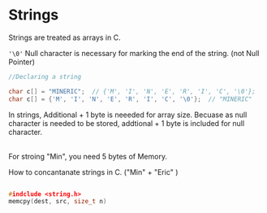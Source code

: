 # Strings
Strings are treated as arrays in C.

`'\0'` Null character is necessary for marking the end of the string. (not Null Pointer)

``` C
//Declaring a string

char c[] = "MINERIC";  // {'M', 'I', 'N', 'E', 'R', 'I', 'C', '\0'};
char c[] = {'M', 'I', 'N', 'E', 'R', 'I', 'C', '\0'};  // "MINERIC"
```

In strings, 
Additional + 1 byte is neeeded for array size.
Becuase as null character is needed to be stored, addtional + 1 byte is included for null character.

<br>
For stroing "Min", you need 5 bytes of Memory.


How to concantanate strings in C. ("Min" + "Eric" )

``` c

#indclude <string.h>
memcpy(dest, src, size_t n)

```
